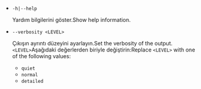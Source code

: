 * `-h|--help`

  <span data-ttu-id="0b980-101">Yardım bilgilerini göster.</span><span class="sxs-lookup"><span data-stu-id="0b980-101">Show help information.</span></span>

* `--verbosity <LEVEL>`

  <span data-ttu-id="0b980-102">Çıkışın ayrıntı düzeyini ayarlayın.</span><span class="sxs-lookup"><span data-stu-id="0b980-102">Set the verbosity of the output.</span></span> <span data-ttu-id="0b980-103">`<LEVEL>`Aşağıdaki değerlerden biriyle değiştirin:</span><span class="sxs-lookup"><span data-stu-id="0b980-103">Replace `<LEVEL>` with one of the following values:</span></span>
  
  * `quiet`
  * `normal`
  * `detailed`